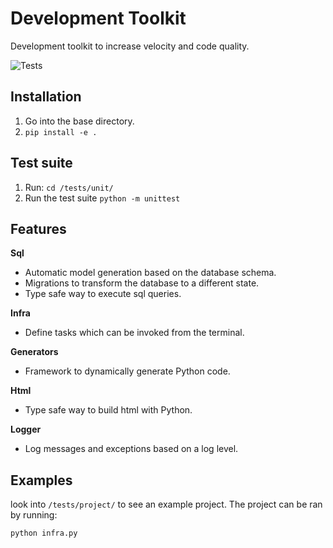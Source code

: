 # Development Toolkit
Development toolkit to increase velocity and code quality.

![Tests](https://github.com/thomaspj10/Development-Toolkit/actions/workflows/tests.yaml/badge.svg)

## Installation
1. Go into the base directory.
2. `pip install -e .`

## Test suite
1. Run: `cd /tests/unit/`
2. Run the test suite `python -m unittest`

## Features
**Sql**
- Automatic model generation based on the database schema.
- Migrations to transform the database to a different state.
- Type safe way to execute sql queries.

**Infra**
- Define tasks which can be invoked from the terminal.

**Generators**
- Framework to dynamically generate Python code.

**Html**
- Type safe way to build html with Python.

**Logger**
- Log messages and exceptions based on a log level.

## Examples
look into `/tests/project/` to see an example project. The project can be ran by running:
```shell
python infra.py
```
